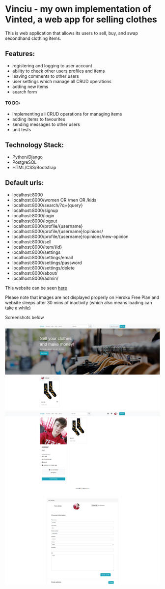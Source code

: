 # Vinciu - my own implementation of Vinted, a web app for selling clothes

This is web application that allows its users to sell, buy, and swap secondhand clothing items.

## Features:

- registering and logging to user account
- ability to check other users profiles and items
- leaving comments to other users
- user settings which manage all CRUD operations
- adding new items
- search form

#### TO DO:

- implementing all CRUD operations for managing items
- adding items to favourites
- sending messages to other users
- unit tests

## Technology Stack:

- Python/Django
- PostgreSQL
- HTML/CSS/Bootstrap

## Default urls:

- localhost:8000
- localhost:8000/women OR /men OR /kids
- localhost:8000/search/?q={query}
- localhost:8000/signup
- localhost:8000/login
- localhost:8000/logout
- localhost:8000/profile/{username}
- localhost:8000/profile/{username}/opinions/
- localhost:8000/profile/{username}/opinions/new-opinion
- localhost:8000/sell
- localhost:8000/item/{id}
- localhost:8000/settings
- localhost:8000/settings/email
- localhost:8000/settings/password
- localhost:8000/settings/delete
- localhost:8000/about/
- localhost:8000/admin/

This website can be seen [here](https://vinciu.herokuapp.com)

Please note that images are not displayed properly on Heroku Free Plan and website sleeps after 30 mins of inactivity (which also means loading can take a while)

Screenshots below

![screen1](docs/vinciu_1.png)
![screen2](docs/vinciu_2.png)
![screen3](docs/vinciu_3.png)
